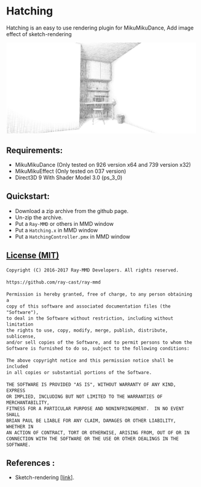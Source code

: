 Hatching
=========
Hatching is an easy to use rendering plugin for MikuMikuDance, Add image effect of sketch-rendering

[![link text](./Shader/Screenshots/preview.jpg)](https://raw.githubusercontent.com/MikuMikuShaders/Hatching/master/Shader/Screenshots/preview.jpg)

Requirements:
-----------
* MikuMikuDance (Only tested on 926 version x64 and 739 version x32)
* MikuMikuEffect (Only tested on 037 version)
* Direct3D 9 With Shader Model 3.0 (ps_3_0)

Quickstart:
-----------
* Download a zip archive from the github page.
* Un-zip the archive.
* Put a `Ray-MMD` or others in MMD window
* Put a `Hatching.x` in MMD window
* Put a `HatchingController.pmx` in MMD window

[License (MIT)](https://raw.githubusercontent.com/ray-cast/ray-mmd/developing/LICENSE.txt)
-------------------------------------------------------------------------------
    Copyright (C) 2016-2017 Ray-MMD Developers. All rights reserved.

    https://github.com/ray-cast/ray-mmd

    Permission is hereby granted, free of charge, to any person obtaining a
    copy of this software and associated documentation files (the "Software"),
    to deal in the Software without restriction, including without limitation
    the rights to use, copy, modify, merge, publish, distribute, sublicense,
    and/or sell copies of the Software, and to permit persons to whom the
    Software is furnished to do so, subject to the following conditions:

    The above copyright notice and this permission notice shall be included
    in all copies or substantial portions of the Software.

    THE SOFTWARE IS PROVIDED "AS IS", WITHOUT WARRANTY OF ANY KIND, EXPRESS
    OR IMPLIED, INCLUDING BUT NOT LIMITED TO THE WARRANTIES OF MERCHANTABILITY,
    FITNESS FOR A PARTICULAR PURPOSE AND NONINFRINGEMENT.  IN NO EVENT SHALL
    BRIAN PAUL BE LIABLE FOR ANY CLAIM, DAMAGES OR OTHER LIABILITY, WHETHER IN
    AN ACTION OF CONTRACT, TORT OR OTHERWISE, ARISING FROM, OUT OF OR IN
    CONNECTION WITH THE SOFTWARE OR THE USE OR OTHER DEALINGS IN THE SOFTWARE.

References :
--------
* Sketch-rendering \[[link](https://io-meter.com/2014/12/31/sketch-rendering/)\].

